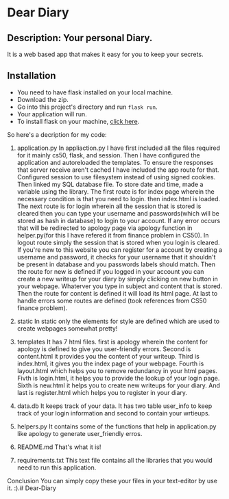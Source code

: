 # Dear Diary

## Description: Your personal Diary.
It is a web based app that makes it easy for you to keep your secrets.

## Installation
- You need to have flask installed on your local machine.
- Download the zip.
- Go into this project's directory and run `flask run`.
- Your application will run.
- To install flask on your machine, [click here](https://phoenixnap.com/kb/install-flask).


So here's a decription for my code:
1.  application.py
In appliaction.py I have first included all the files required for it
mainly cs50, flask, and session. Then I have configured the application
and autoreloaded the templates. To ensure the responses that server receive
aren't cached I have included  the app route for that. Configured session to use
filesystem instead of using signed cookies. Then linked my SQL database file.
To store date and time, made a variable using the library.
The first route is for index page wherein the necessary condition is that you need to
login. then index.html is loaded. The next route is for login wherein all the
session that is stored is cleared then you can type your username and passwords(which will be stored as hash in database)
to login to your account. If any error occurs that will be redirected to apology page via apology function in helper.py(for this I have refered it from finance problem in CS50).
In logout route simply the session that is stored when you login is cleared.
If you're new to this website you can register for a account by creating a username
and password, it checks for your username that it shouldn't be present in database and you passwords labels should match.
Then the route for new is defined if you logged in your account you can create a new writeup for
your diary by simply clicking on new button in your webpage. Whaterver you type in subject and content that is stored.
Then the route for content is defined it will load its html page.
At last to handle errors some routes are defined (took references from CS50 finance problem).


2. static
In static only the elements for style are defined which are used to create webpages somewhat pretty!

3. templates
It has 7 html files. first is apology wherein the content for apology is defined to give you user-friendly errors.
Second is content.html it provides you the content of your writeup.
Third is index.html, it gives you the index page of your webpage. Fourth is layout.html which helps you to remove
redundancy in your html pages. Fivth is login.html, it helps you to provide the lookup of your login page.
Sixth is new.html it helps you to create new writeups for your diary. And last is register.html
which helps you to register in your diary.

4. data.db
It keeps track of your data.
It has two table user_info to keep track of your login information and second to contain your wrtieups.

5. helpers.py
It contains some of the functions that help in application.py like apology to generate user_friendly erros.

6. README.md
That's what it is!

7. requirements.txt
This text file contains all the libraries that you would need to run this application.

Conclusion
You can simply copy these your files in your text-editor by use it.
:).# Dear-Diary
